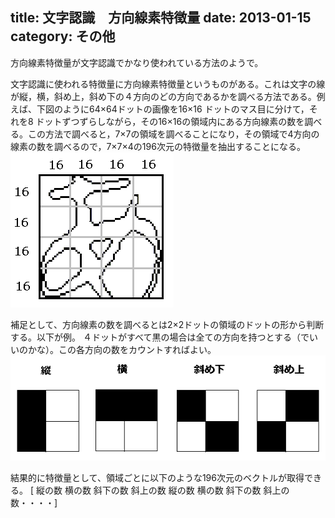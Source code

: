 title: 文字認識　方向線素特徴量
date: 2013-01-15
category: その他
---

方向線素特徴量が文字認識でかなり使われている方法のようで。

文字認識に使われる特徴量に方向線素特徴量というものがある。これは文字の線が縦，横，斜め上，斜め下の４方向のどの方向であるかを調べる方法である。例えば、下図のように64×64ドットの画像を16×16 ドットのマス目に分けて，それを8 ドットずつずらしながら，その16×16の領域内にある方向線素の数を調べる。この方法で調べると，7×7の領域を調べることになり，その領域で4方向の線素の数を調べるので，7×7×4の196次元の特徴量を抽出することになる。
![文字例](/img/2013-01-15-word-recognition/moji.png)


補足として、方向線素の数を調べるとは2×2ドットの領域のドットの形から判断する。以下が例。
４ドットがすべて黒の場合は全ての方向を持つとする（でいいのかな）。この各方向の数をカウントすればよい。
![方向線素](/img/2013-01-15-word-recognition/senso.png)



結果的に特徴量として、領域ごとに以下のような196次元のベクトルが取得できる。
[ 縦の数  横の数  斜下の数  斜上の数   縦の数  横の数  斜下の数  斜上の数・・・・]